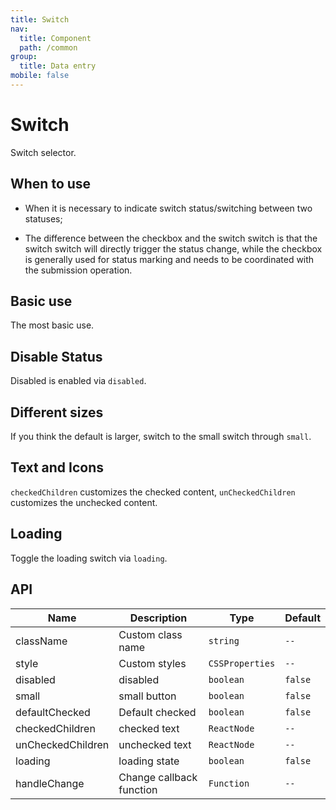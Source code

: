 ```yaml
---
title: Switch
nav:
  title: Component
  path: /common
group:
  title: Data entry
mobile: false
---
```


# Switch

Switch selector.

## When to use

- When it is necessary to indicate switch status/switching between two statuses;

- The difference between the checkbox and the switch switch is that the switch switch will directly trigger the status change, while the checkbox is generally used for status marking and needs to be coordinated with the submission operation.

## Basic use

The most basic use.

<code src="./demos/index1.tsx"></code>

## Disable Status

Disabled is enabled via `disabled`.

<code src="./demos/index2.tsx"></code>

## Different sizes

If you think the default is larger, switch to the small switch through `small`.

<code src="./demos/index3.tsx"></code>

## Text and Icons

`checkedChildren` customizes the checked content, `unCheckedChildren` customizes the unchecked content.

<code src="./demos/index4.tsx"></code>

## Loading

Toggle the loading switch via `loading`.

<code src="./demos/index5.tsx"></code>

## API

| Name              | Description              | Type            | Default |
| ----------------- | ------------------------ | --------------- | ------- |
| className         | Custom class name        | `string`        | `--`    |
| style             | Custom styles            | `CSSProperties` | `--`    |
| disabled          | disabled                 | `boolean`       | `false` |
| small             | small button             | `boolean`       | `false` |
| defaultChecked    | Default checked          | `boolean`       | `false` |
| checkedChildren   | checked text             | `ReactNode`     | `--`    |
| unCheckedChildren | unchecked text           | `ReactNode`     | `--`    |
| loading           | loading state            | `boolean`       | `false` |
| handleChange      | Change callback function | `Function`      | `--`    |
